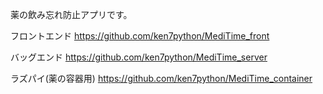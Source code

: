 薬の飲み忘れ防止アプリです。

フロントエンド
https://github.com/ken7python/MediTime_front

バッグエンド
https://github.com/ken7python/MediTime_server

ラズパイ(薬の容器用)
https://github.com/ken7python/MediTime_container
